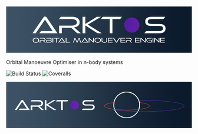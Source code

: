 ![Arktos_Banner@0.5x](./media/Arktos_Banner@0.5x.jpg)

Orbital Manoeuvre Optimiser in n-body systems

![Build Status](https://img.shields.io/github/workflow/status/minorDeveloper/Arktos/Arktos-Build) ![Coveralls](https://img.shields.io/coveralls/github/minorDeveloper/Arktos)

![Arktos_Small@0.5x](./media/Arktos_Small@0.5x.jpg)
